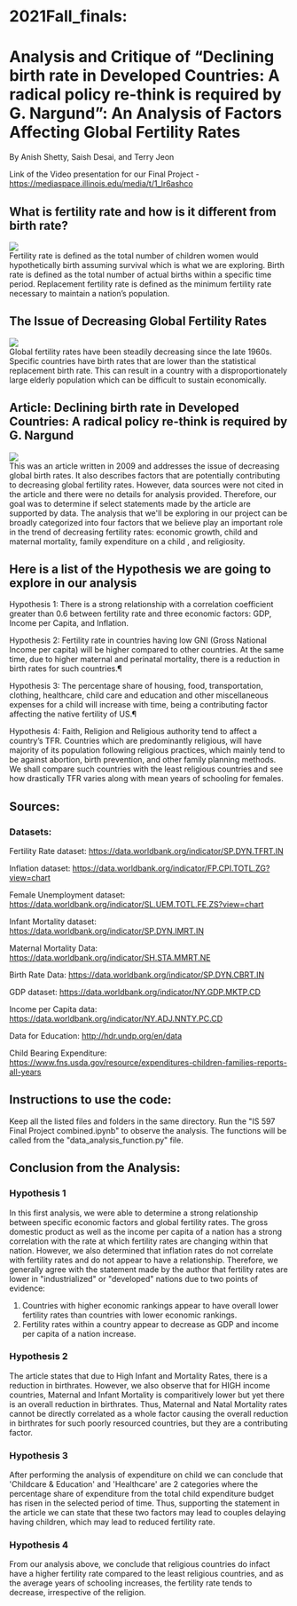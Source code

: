 # 2021Fall_finals: 

# Analysis and Critique of “Declining birth rate in Developed Countries: A radical policy re-think is required by G. Nargund”:  An Analysis of Factors Affecting Global Fertility Rates

By Anish Shetty, Saish Desai, and Terry Jeon

Link of the Video presentation for our Final Project - https://mediaspace.illinois.edu/media/t/1_lr6ashco


## What is fertility rate and how is it different from birth rate?
![](images/image1.PNG)  
Fertility rate is defined as the total number of children women would hypothetically birth assuming survival which is what we are exploring.
Birth rate is defined as the total number of actual births within a specific time period.
Replacement fertility rate is defined as the minimum fertility rate necessary to maintain a nation’s population.

## The Issue of Decreasing Global Fertility Rates
![](images/image2.PNG)  
Global fertility rates have been steadily decreasing since the late 1960s.
Specific countries have birth rates that are lower than the statistical replacement birth rate.
This can result in a country with a disproportionately large elderly population which can be difficult to sustain economically.

## Article: Declining birth rate in Developed Countries: A radical policy re-think is required by G. Nargund
![](images/image3.PNG)  
This was an article written in 2009 and addresses the issue of decreasing global birth rates. It also describes factors that are potentially contributing to decreasing global fertility rates. However, data sources were not cited in the article and there were no details for analysis provided. Therefore, our goal was to determine if select statements made by the article are supported by data. The analysis that we'll be exploring in our project can be broadly categorized into four factors that we believe play an important role in the trend of decreasing fertility rates: economic growth, child and maternal mortality, family expenditure on a child , and religiosity.

## Here is a list of the Hypothesis we are going to explore in our analysis
Hypothesis 1: There is a strong relationship with a correlation coefficient greater than 0.6 between fertility rate and three economic factors: GDP, Income per Capita, and Inflation.

Hypothesis 2: Fertility rate in countries having low GNI (Gross National Income per capita) will be higher compared to other countries. At the same time, due to higher maternal and perinatal mortality, there is a reduction in birth rates for such countries.¶

Hypothesis 3: The percentage share of housing, food, transportation, clothing, healthcare, child care and education and other miscellaneous expenses for a child will increase with time, being a contributing factor affecting the native fertility of US.¶

Hypothesis 4: Faith, Religion and Religious authority tend to affect a country’s TFR. Countries which are predominantly religious, will have majority of its population following religious practices, which mainly tend to be against abortion, birth prevention, and other family planning methods. We shall compare such countries with the least religious countries and see how drastically TFR varies along with mean years of schooling for females.

## Sources:  
### Datasets:
Fertility Rate dataset: https://data.worldbank.org/indicator/SP.DYN.TFRT.IN

Inflation dataset:  https://data.worldbank.org/indicator/FP.CPI.TOTL.ZG?view=chart

Female Unemployment dataset: https://data.worldbank.org/indicator/SL.UEM.TOTL.FE.ZS?view=chart

Infant Mortality dataset: https://data.worldbank.org/indicator/SP.DYN.IMRT.IN

Maternal Mortality Data: https://data.worldbank.org/indicator/SH.STA.MMRT.NE

Birth Rate Data: https://data.worldbank.org/indicator/SP.DYN.CBRT.IN

GDP dataset: https://data.worldbank.org/indicator/NY.GDP.MKTP.CD

Income per Capita data: https://data.worldbank.org/indicator/NY.ADJ.NNTY.PC.CD

Data for Education: http://hdr.undp.org/en/data

Child Bearing Expenditure: https://www.fns.usda.gov/resource/expenditures-children-families-reports-all-years 

## Instructions to use the code:
Keep all the listed files and folders in the same directory. Run the "IS 597 Final Project combined.ipynb" to observe the analysis. The functions will be called from the "data_analysis_function.py" file.


## Conclusion from the Analysis:
### Hypothesis 1
In this first analysis, we were able to determine a strong relationship between specific economic factors and global fertility rates. The gross domestic product as well as the income per capita of a nation has a strong correlation with the rate at which fertility rates are changing within that nation. However, we also determined that inflation rates do not correlate with fertility rates and do not appear to have a relationship.  Therefore, we generally agree with the statement made by the author that fertility rates are lower in "industrialized" or "developed" nations due to two points of evidence:  
1. Countries with higher economic rankings appear to have overall lower fertility rates than countries with lower economic rankings.
2. Fertility rates within a country appear to decrease as GDP and income per capita of a nation increase.

### Hypothesis 2
The article states that due to High Infant and Mortality Rates, there is a reduction in birthrates. However, we also observe that for HIGH income countries, Maternal and Infant Mortality is comparitively lower but yet there is an overall reduction in birthrates. Thus, Maternal and Natal Mortality rates cannot be directly correlated as a whole factor causing the overall reduction in birthrates for such poorly resourced countries, but they are a contributing factor. 

### Hypothesis 3
After performing the analysis of expenditure on child we can conclude that 'Childcare & Education' and 'Healthcare' are 2 categories where the percentage share of expenditure from the total child expenditure budget has risen in the selected period of time. Thus, supporting the statement in the article we can state that these two factors may lead to couples delaying having children, which may lead to reduced fertility rate.

### Hypothesis 4

From our analysis above, we conclude that religious countries do infact have a higher fertility rate compared to the least religious countries, and as the average years of schooling increases, the fertility rate tends to decrease, irrespective of the religion.



